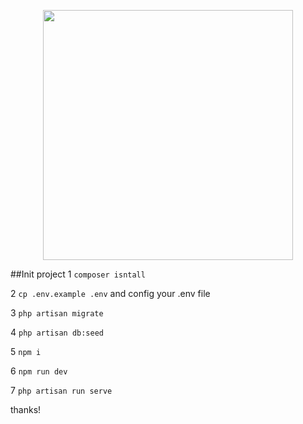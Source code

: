 <p align="center"><img src="https://res.cloudinary.com/dtfbvvkyp/image/upload/v1566331377/laravel-logolockup-cmyk-red.svg" width="400"></p>

##Init project
1 `composer isntall`

2 `cp .env.example .env` and config your .env file

3 `php artisan migrate`

4 `php artisan db:seed`

5 `npm i`

6 `npm run dev`

7 `php artisan run serve`

thanks!

